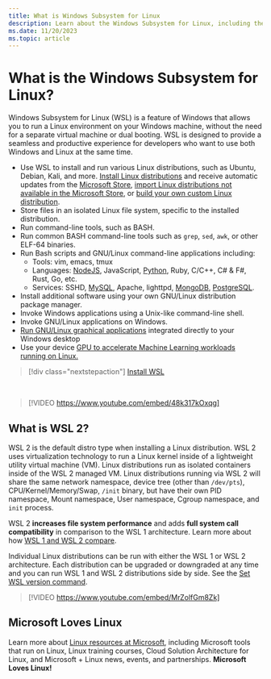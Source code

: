 ```yaml
---
title: What is Windows Subsystem for Linux 
description: Learn about the Windows Subsystem for Linux, including the different versions and ways you can use them. Microsoft Loves Linux.
ms.date: 11/20/2023
ms.topic: article
---
```


# What is the Windows Subsystem for Linux?

Windows Subsystem for Linux (WSL) is a feature of Windows that allows you to run a Linux environment on your Windows machine, without the need for a separate virtual machine or dual booting.  WSL is designed to provide a seamless and productive experience for developers who want to use both Windows and Linux at the same time.

- Use WSL to install and run various Linux distributions, such as Ubuntu, Debian, Kali, and more. [Install Linux distributions](./install.md) and receive automatic updates from the [Microsoft Store](./compare-versions.md#wsl-in-the-microsoft-store), [import Linux distributions not available in the Microsoft Store](./use-custom-distro.md), or [build your own custom Linux distribution](./build-custom-distro.md).
- Store files in an isolated Linux file system, specific to the installed distribution.
- Run command-line tools, such as BASH.
- Run common BASH command-line tools such as `grep`, `sed`, `awk`, or other ELF-64 binaries.
- Run Bash scripts and GNU/Linux command-line applications including:  
  - Tools: vim, emacs, tmux
  - Languages: [NodeJS](/windows/nodejs/setup-on-wsl2), JavaScript, [Python](/windows/python/web-frameworks), Ruby, C/C++, C# & F#, Rust, Go, etc.
  - Services: SSHD, [MySQL](./tutorials/wsl-database.md), Apache, lighttpd, [MongoDB](./tutorials/wsl-database.md), [PostgreSQL](./tutorials/wsl-database.md).
- Install additional software using your own GNU/Linux distribution package manager.
- Invoke Windows applications using a Unix-like command-line shell.
- Invoke GNU/Linux applications on Windows.
- [Run GNU/Linux graphical applications](./tutorials/gui-apps.md) integrated directly to your Windows desktop
- Use your device [GPU to accelerate Machine Learning workloads running on Linux.](./tutorials/gpu-compute.md)

> [!div class="nextstepaction"]
> [Install WSL](install.md)

<br />

> [!VIDEO https://www.youtube.com/embed/48k317kOxqg]

## What is WSL 2?

WSL 2 is the default distro type when installing a Linux distribution. WSL 2 uses virtualization technology to run a Linux kernel inside of a lightweight utility virtual machine (VM). Linux distributions run as isolated containers inside of the WSL 2 managed VM. Linux distributions running via WSL 2 will share the same network namespace, device tree (other than `/dev/pts`), CPU/Kernel/Memory/Swap, `/init` binary, but have their own PID namespace, Mount namespace, User namespace, Cgroup namespace, and `init` process. 

WSL 2 **increases file system performance** and adds **full system call compatibility** in comparison to the WSL 1 architecture. Learn more about how [WSL 1 and WSL 2 compare](./compare-versions.md). 

Individual Linux distributions can be run with either the WSL 1 or WSL 2 architecture. Each distribution can be upgraded or downgraded at any time and you can run WSL 1 and WSL 2 distributions side by side. See the [Set WSL version command](/windows/wsl/basic-commands#set-default-wsl-version).

> [!VIDEO https://www.youtube.com/embed/MrZolfGm8Zk]

## Microsoft Loves Linux

Learn more about [Linux resources at Microsoft](/linux), including Microsoft tools that run on Linux, Linux training courses, Cloud Solution Architecture for Linux, and Microsoft + Linux news, events, and partnerships. **Microsoft Loves Linux!**
